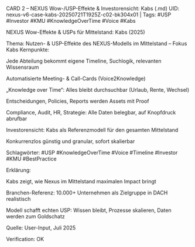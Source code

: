 CARD 2 – NEXUS Wow-/USP-Effekte & Investorensicht: Kabs (.md)
UID: nexus-v6-case-kabs-20250721T1925Z-c02-bk304x01 | Tags: #USP #Investor #KMU #KnowledgeOverTime #Voice #Kabs

NEXUS Wow-Effekte & USPs für Mittelstand: Kabs (2025)

Thema: Nutzen- & USP-Effekte des NEXUS-Modells im Mittelstand – Fokus Kabs
Kernpunkte:

Jede Abteilung bekommt eigene Timeline, Suchlogik, relevanten Wissensraum

Automatisierte Meeting- & Call-Cards (Voice2Knowledge)

„Knowledge over Time“: Alles bleibt durchsuchbar (Urlaub, Rente, Wechsel)

Entscheidungen, Policies, Reports werden Assets mit Proof

Compliance, Audit, HR, Strategie: Alle Daten belegbar, auf Knopfdruck abrufbar

Investorensicht: Kabs als Referenzmodell für den gesamten Mittelstand

Konkurrenzlos günstig und granular, sofort skalierbar

Schlagwörter: #USP #KnowledgeOverTime #Voice #Timeline #Investor #KMU #BestPractice

Erklärung:

Kabs zeigt, wie Nexus im Mittelstand maximalen Impact bringt

Branchen-Referenz: 10.000+ Unternehmen als Zielgruppe in DACH realistisch

Modell schafft echten USP: Wissen bleibt, Prozesse skalieren, Daten werden zum Goldschatz

Quelle: User-Input, Juli 2025

Verification: OK

